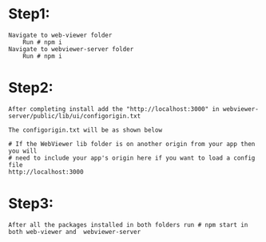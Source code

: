 # Step1:
    Navigate to web-viewer folder
        Run # npm i
    Navigate to webviewer-server folder
        Run # npm i  

# Step2:
    After completing install add the "http://localhost:3000" in webviewer-server/public/lib/ui/configorigin.txt

    The configorigin.txt will be as shown below
   
```
# If the WebViewer lib folder is on another origin from your app then you will
# need to include your app's origin here if you want to load a config file
http://localhost:3000
```


# Step3:
    After all the packages installed in both folders run # npm start in both web-viewer and  webviewer-server